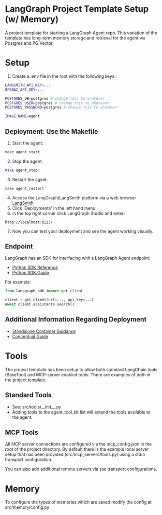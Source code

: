 # LangGraph Project Template Setup (w/ Memory)
A project template for starting a LangGraph Agent repo. This variation of the template has long-term memory storage and retrieval for the agent via Postgres and PG Vector.

# Setup
1. Create a .env file in the root with the following keys:
```bash
LANGSMITH_API_KEY=...
OPENAI_API_KEY=...

POSTGRES_DB=postgres # change this to whatever
POSTGRES_USER=postgres # change this to whatever
POSTGRES_PASSWORD=postgres # change this to whatever

IMAGE_NAME=agent
```

## Deployment: Use the Makefile
1. Start the agent:
```bash
make agent_start
```

2. Stop the agent:
```bash
make agent_stop
```

3. Restart the agent:
```bash
make agent_restart
```

4. Access the LangGraph/LangSmith platform via a web browser [LangSmith](https://smith.langchain.com/)
5. Click 'Deployments' in the left hand menu
6. In the top right corner click LangGraph Studio and enter:

```
http://localhost:8123/
```

7. Now you can test your deployment and see the agent working visually.

## Endpoint
LangGraph has an SDK for interfacing with a LangGraph Agent endpoint:
- [Python SDK Reference](https://langchain-ai.github.io/langgraph/cloud/reference/sdk/python_sdk_ref/)
- [Python SDK Guide](https://langchain-ai.github.io/langgraph/concepts/sdk/#installation)


For example:

```python
from langgraph_sdk import get_client

client = get_client(url=..., api_key=...)
await client.assistants.search()
```

## Additional Information Regarding Deployment
- [Standalone Container Guidance](https://langchain-ai.github.io/langgraph/concepts/deployment_options/#standalone-container)
- [Conceptual Guide](https://langchain-ai.github.io/langgraph/concepts/langgraph_standalone_container/)


# Tools
The project template has been setup to allow both standard LangChain tools (BaseTool) and MCP-server enabled tools.
There are examples of both in the project template.

## Standard Tools
- See: src/tools/\_\_init\_\_.py
- Adding tools to the agent_tool_kit list will extend the tools available to the agent.

## MCP Tools
All MCP server connections are configured via the mcp_config.json in the root of the project directory.
By default there is the example local server setup that has been provided (src/mcp_servers/tools.py) using a stdio transport configuration.

You can also add additional remote servers via sse transport configurations.

# Memory
To configure the types of memories which are saved modify the config at src/memory/config.py